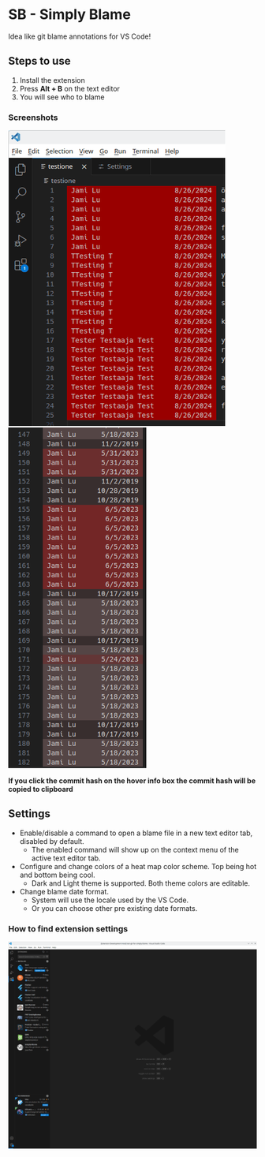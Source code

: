 # SB - Simply Blame

Idea like git blame annotations for VS Code!

## Steps to use
1. Install the extension
2. Press **Alt + B** on the text editor
3. You will see who to blame

### Screenshots
![Blame gif](blame100.gif)
![Blame screenshot](blame100c.png)

**If you click the commit hash on the hover info box the commit hash will be copied to clipboard**

## Settings
 * Enable/disable a command to open a blame file in a new text editor tab, disabled by default.
    * The enabled command will show up on the context menu of the active text editor tab.
 * Configure and change colors of a heat map color scheme. Top being hot and bottom being cool.
    * Dark and Light theme is supported. Both theme colors are editable.
 * Change blame date format.
    * System will use the locale used by the VS Code.
    * Or you can choose other pre existing date formats.

### How to find extension settings
![How to find settings](settings.gif)
